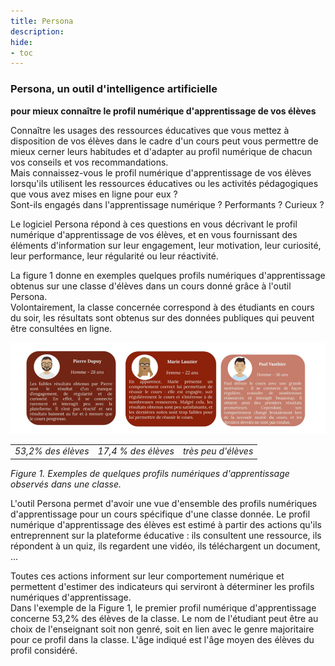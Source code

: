 ```yaml
---
title: Persona
description:
hide:
- toc
---
```


### Persona, un outil d'intelligence artificielle
**pour mieux connaître le profil numérique d'apprentissage de vos élèves**

Connaître les usages des ressources éducatives que vous mettez à disposition de vos élèves  dans le cadre d'un cours peut vous permettre de mieux cerner leurs habitudes et d'adapter au  profil numérique de chacun vos conseils et vos recommandations.  
Mais connaissez-vous le profil numérique d'apprentissage de vos élèves lorsqu'ils utilisent les ressources éducatives ou les activités pédagogiques que vous avez mises en ligne pour eux ?  
Sont-ils engagés dans l'apprentissage numérique ? Performants ? Curieux ?

Le logiciel Persona répond à ces questions en vous décrivant le profil numérique d'apprentissage de vos élèves, et en vous fournissant des éléments d'information sur leur engagement, leur motivation, leur curiosité, leur performance, leur régularité ou leur réactivité.

La figure 1 donne en exemples quelques profils numériques d'apprentissage obtenus sur une classe d'élèves dans un cours donné grâce à l'outil Persona.  
Volontairement, la classe concernée correspond à des étudiants en cours du soir, les résultats sont obtenus sur des données publiques qui peuvent être consultées en ligne.

![Persona examples](../../Images/Persona-examples.png)

| | | |
| :---------------: |:---------------:| :-----:|
| _53,2% des élèves_  | _17,4 % des élèves_          | _très peu d'élèves_ |

_Figure 1. Exemples de quelques profils numériques d'apprentissage observés dans une classe._  

L'outil Persona permet d'avoir une vue d'ensemble des profils numériques d'apprentissage pour un cours spécifique d'une classe donnée. Le profil numérique d'apprentissage des élèves est estimé à partir des actions qu'ils entreprennent sur la plateforme éducative : ils consultent une ressource, ils répondent à un quiz, ils regardent une vidéo, ils téléchargent un document, ...

Toutes ces actions informent sur leur comportement numérique et permettent d'estimer des indicateurs qui serviront à déterminer les profils numériques d'apprentissage.  
Dans l'exemple de la Figure 1, le premier profil numérique d'apprentissage concerne 53,2% des élèves de la classe. Le nom de l'étudiant peut être au choix de l'enseignant soit non genré, soit en lien avec le genre majoritaire pour ce profil dans la classe. L'âge indiqué est l'âge moyen des élèves du profil considéré.
